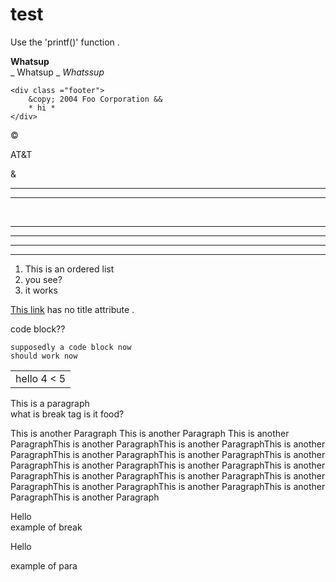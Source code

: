 # test

Use the 'printf()' function .

__Whatsup__ <br />
 _ Whatsup _ 
 _Whatssup_

	<div class ="footer">
		&copy; 2004 Foo Corporation &&
		* hi *
	</div>


&copy;

AT&T

&amp;

***

<hr />
<br />

* * *

*****

- - -

------

1. This is an ordered list
2. you see?
99. it works

[This link](http://images.google.com/images?num=30&q=larry+bird) has no title attribute .

code block??
    
    supposedly a code block now
    should work now

<table>
	<tr>
		<td>hello 4 < 5</td>
	</tr>
<table>  
  
This is a paragraph  
what is break tag is it food?
  
    
This is another Paragraph This is another Paragraph This is another ParagraphThis is another ParagraphThis is another ParagraphThis is another ParagraphThis is another ParagraphThis is another ParagraphThis is another ParagraphThis is another ParagraphThis is another ParagraphThis is another ParagraphThis is another ParagraphThis is another ParagraphThis is another ParagraphThis is another ParagraphThis is another ParagraphThis is another ParagraphThis is another Paragraph
  
    
Hello   
example of break

Hello

example of para
